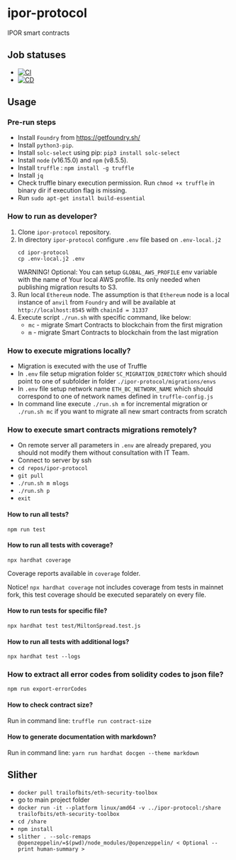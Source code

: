 # ipor-protocol

IPOR smart contracts

## Job statuses

-   [![CI](https://github.com/IPOR-Labs/ipor-protocol/actions/workflows/ci.yml/badge.svg)](https://github.com/IPOR-Labs/ipor-protocol/actions/workflows/ci.yml)
-   [![CD](https://github.com/IPOR-Labs/ipor-protocol/actions/workflows/cd.yml/badge.svg)](https://github.com/IPOR-Labs/ipor-protocol/actions/workflows/cd.yml)

## Usage

### Pre-run steps

-   Install `Foundry` from https://getfoundry.sh/
-   Install `python3-pip`.
-   Install `solc-select` using pip: `pip3 install solc-select`
-   Install `node` (v16.15.0) and `npm` (v8.5.5).
-   Install `truffle` : `npm install -g truffle`
-   Install `jq`
-   Check truffle binary execution permission. Run `chmod +x truffle` in binary dir if execution flag is missing.
-   Run `sudo apt-get install build-essential`

### How to run as developer?

1. Clone `ipor-protocol` repository.
2. In directory `ipor-protocol` configure `.env` file based on `.env-local.j2`
    ```
    cd ipor-protocol
    cp .env-local.j2 .env
    ```
    WARNING! Optional: You can setup `GLOBAL_AWS_PROFILE` env variable with the name of Your local AWS profile. Its only needed when publishing migration results to S3.
3. Run local `Ethereum` node. The assumption is that `Ethereum` node is a local instance of `anvil` from `Foundry` and will be available at `http://localhost:8545` with `chainId = 31337`
4. Execute script `./run.sh` with specific command, like below:
    - `mc` - migrate Smart Contracts to blockchain from the first migration
    - `m` - migrate Smart Contracts to blockchain from the last migration

### How to execute migrations locally?

-   Migration is executed with the use of Truffle
-   In `.env` file setup migration folder `SC_MIGRATION_DIRECTORY` which should point to one of subfolder in folder `./ipor-protocol/migrations/envs`
-   In `.env` file setup network name `ETH_BC_NETWORK_NAME` which should correspond to one of network names defined in `truffle-config.js`
-   In command line execute `./run.sh m` for incremental migration or `./run.sh mc` if you want to migrate all new smart contracts from scratch

### How to execute smart contracts migrations remotely?

-   On remote server all parameters in `.env` are already prepared, you should not modify them without consultation with IT Team.
-   Connect to server by ssh
-   `cd repos/ipor-protocol`
-   `git pull`
-   `./run.sh m mlogs`
-   `./run.sh p`
-   `exit`

#### How to run all tests?

`npm run test`

#### How to run all tests with coverage?

`npx hardhat coverage`

Coverage reports available in `coverage` folder.

Notice! `npx hardhat coverage` not includes coverage from tests in mainnet fork, this test coverage should be executed separately on every file.

#### How to run tests for specific file?

`npx hardhat test test/MiltonSpread.test.js`

#### How to run all tests with additional logs?

`npx hardhat test --logs`

### How to extract all error codes from solidity codes to json file?

`npm run export-errorCodes`

#### How to check contract size?

Run in command line: `truffle run contract-size`

#### How to generate documentation with markdown?

Run in command line: `yarn run hardhat docgen --theme markdown`

## Slither

-   `docker pull trailofbits/eth-security-toolbox`
-   go to main project folder
-   `docker run -it --platform linux/amd64 -v ../ipor-protocol:/share trailofbits/eth-security-toolbox`
-   `cd /share`
-   `npm install`
-   `slither . --solc-remaps @openzeppelin/=$(pwd)/node_modules/@openzeppelin/ < Optional --print human-summary >`
